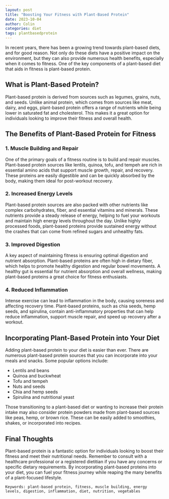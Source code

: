 ```yaml
---
layout: post
title: "Boosting Your Fitness with Plant-Based Protein"
date: 2023-10-04
author: Colin
categories: diet
tags: plantbasedprotein
---
```


In recent years, there has been a growing trend towards plant-based diets, and for good reason. Not only do these diets have a positive impact on the environment, but they can also provide numerous health benefits, especially when it comes to fitness. One of the key components of a plant-based diet that aids in fitness is plant-based protein.

## What is Plant-Based Protein?

Plant-based protein is derived from sources such as legumes, grains, nuts, and seeds. Unlike animal protein, which comes from sources like meat, dairy, and eggs, plant-based protein offers a range of nutrients while being lower in saturated fat and cholesterol. This makes it a great option for individuals looking to improve their fitness and overall health.

## The Benefits of Plant-Based Protein for Fitness

### 1. Muscle Building and Repair

One of the primary goals of a fitness routine is to build and repair muscles. Plant-based protein sources like lentils, quinoa, tofu, and tempeh are rich in essential amino acids that support muscle growth, repair, and recovery. These proteins are easily digestible and can be quickly absorbed by the body, making them ideal for post-workout recovery.

### 2. Increased Energy Levels

Plant-based protein sources are also packed with other nutrients like complex carbohydrates, fiber, and essential vitamins and minerals. These nutrients provide a steady release of energy, helping to fuel your workouts and maintain high energy levels throughout the day. Unlike highly processed foods, plant-based proteins provide sustained energy without the crashes that can come from refined sugars and unhealthy fats.

### 3. Improved Digestion

A key aspect of maintaining fitness is ensuring optimal digestion and nutrient absorption. Plant-based proteins are often high in dietary fiber, which helps to promote healthy digestion and regular bowel movements. A healthy gut is essential for nutrient absorption and overall wellness, making plant-based proteins a great choice for fitness enthusiasts.

### 4. Reduced Inflammation 

Intense exercise can lead to inflammation in the body, causing soreness and affecting recovery time. Plant-based proteins, such as chia seeds, hemp seeds, and spirulina, contain anti-inflammatory properties that can help reduce inflammation, support muscle repair, and speed up recovery after a workout.

## Incorporating Plant-Based Protein into Your Diet

Adding plant-based protein to your diet is easier than ever. There are numerous plant-based protein sources that you can incorporate into your meals and snacks. Some popular options include:

- Lentils and beans
- Quinoa and buckwheat
- Tofu and tempeh
- Nuts and seeds
- Chia and hemp seeds
- Spirulina and nutritional yeast

Those transitioning to a plant-based diet or wanting to increase their protein intake may also consider protein powders made from plant-based sources like peas, hemp, or brown rice. These can be easily added to smoothies, shakes, or incorporated into recipes.

## Final Thoughts

Plant-based protein is a fantastic option for individuals looking to boost their fitness and meet their nutritional needs. Remember to consult with a healthcare professional or a registered dietitian if you have any concerns or specific dietary requirements. By incorporating plant-based proteins into your diet, you can fuel your fitness journey while reaping the many benefits of a plant-focused lifestyle.

```
Keywords: plant-based protein, fitness, muscle building, energy levels, digestion, inflammation, diet, nutrition, vegetables
```